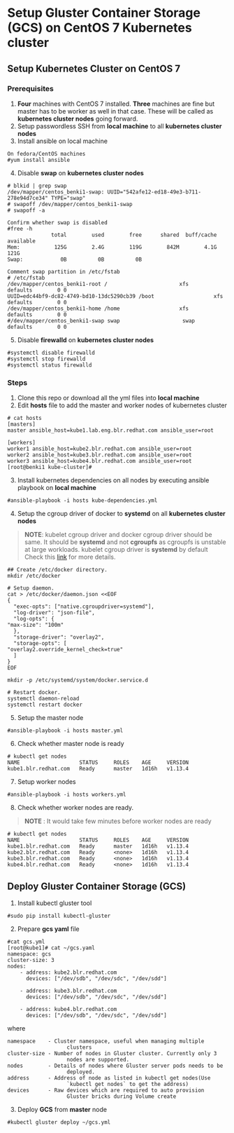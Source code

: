 # Setup Gluster Container Storage (GCS) on CentOS 7 Kubernetes cluster

## Setup Kubernetes Cluster on CentOS 7
### Prerequisites
1. **Four** machines with CentOS 7 installed. **Three** machines are fine but master has to be  worker as well in that case. These will be called as **kubernetes cluster nodes** going forward.
2. Setup passwordless SSH from **local machine** to all **kubernetes cluster nodes**
3. Install ansible on local machine
 ```
 On fedora/CentOS machines
#yum install ansible
 ```
4. Disable **swap** on **kubernetes cluster nodes**
```
# blkid | grep swap
/dev/mapper/centos_benki1-swap: UUID="542afe12-ed18-49e3-b711-278e94d7ce34" TYPE="swap" 
# swapoff /dev/mapper/centos_benki1-swap
# swapoff -a

Confirm whether swap is disabled
#free -h
              total        used        free      shared  buff/cache   available
Mem:           125G        2.4G        119G        842M        4.1G        121G
Swap:            0B          0B          0B

Comment swap partition in /etc/fstab
# /etc/fstab
/dev/mapper/centos_benki1-root /                       xfs     defaults        0 0
UUID=edc44bf9-dc82-4749-bd10-13dc5290cb39 /boot                   xfs     defaults        0 0
/dev/mapper/centos_benki1-home /home                   xfs     defaults        0 0
#/dev/mapper/centos_benki1-swap swap                    swap    defaults        0 0

```
5. Disable **firewalld** on **kubernetes cluster nodes**
```
#systemctl disable firewalld
#systemctl stop firewalld
#systemctl status firewalld
```


### Steps

1. Clone this repo or download all the yml files into **local machine**
2. Edit **hosts** file to add the master and worker nodes of kubernetes cluster
```
# cat hosts
[masters]
master ansible_host=kube1.lab.eng.blr.redhat.com ansible_user=root

[workers]
worker1 ansible_host=kube2.blr.redhat.com ansible_user=root
worker2 ansible_host=kube3.blr.redhat.com ansible_user=root
worker3 ansible_host=kube4.blr.redhat.com ansible_user=root
[root@benki1 kube-cluster]# 

```
3.  Install kubernetes dependencies on all nodes by executing ansible playbook on **local machine**
```
#ansible-playbook -i hosts kube-dependencies.yml
```
4. Setup the cgroup driver of docker to **systemd**  on all **kubernetes cluster nodes**
> **NOTE**: kubelet cgroup driver and docker cgroup driver should be same. It should be **systemd** and not **cgroupfs** as cgroupfs is unstable at large workloads.  kubelet cgroup driver is **systemd** by default
Check this [link](https://kubernetes.io/docs/setup/cri/) for more details.  

```  
## Create /etc/docker directory.  
mkdir /etc/docker  
  
# Setup daemon.  
cat > /etc/docker/daemon.json <<EOF  
{  
  "exec-opts": ["native.cgroupdriver=systemd"],  
  "log-driver": "json-file",  
  "log-opts": {  
"max-size": "100m"  
  },  
  "storage-driver": "overlay2",  
  "storage-opts": [  
"overlay2.override_kernel_check=true"  
  ]  
}  
EOF  
  
mkdir -p /etc/systemd/system/docker.service.d  
  
# Restart docker.  
systemctl daemon-reload  
systemctl restart docker  
```
5. Setup the master node
```
#ansible-playbook -i hosts master.yml
```
6. Check whether master node is ready
```
# kubectl get nodes
NAME                   STATUS     ROLES    AGE     VERSION
kube1.blr.redhat.com   Ready      master   1d16h   v1.13.4

```
7. Setup worker nodes
```
#ansible-playbook -i hosts workers.yml
```
8. Check whether worker nodes are ready.
> **NOTE** : It would take few minutes before worker nodes are ready
```
# kubectl get nodes
NAME                   STATUS     ROLES    AGE     VERSION
kube1.blr.redhat.com   Ready      master   1d16h   v1.13.4
kube2.blr.redhat.com   Ready      <none>   1d16h   v1.13.4
kube3.blr.redhat.com   Ready      <none>   1d16h   v1.13.4
kube4.blr.redhat.com   Ready      <none>   1d16h   v1.13.4

```

## Deploy Gluster Container Storage (GCS)
1. Install kubectl gluster tool
```
#sudo pip install kubectl-gluster
```
2. Prepare **gcs yaml** file
```
#cat gcs.yml
[root@kube1]# cat ~/gcs.yaml 
namespace: gcs
cluster-size: 3
nodes:
    - address: kube2.blr.redhat.com
      devices: ["/dev/sdb", "/dev/sdc", "/dev/sdd"]

    - address: kube3.blr.redhat.com
      devices: ["/dev/sdb", "/dev/sdc", "/dev/sdd"]

    - address: kube4.blr.redhat.com
      devices: ["/dev/sdb", "/dev/sdc", "/dev/sdd"]

```
where
```
namespace    - Cluster namespace, useful when managing multiple
                   clusters
cluster-size - Number of nodes in Gluster cluster. Currently only 3
                   nodes are supported.
nodes        - Details of nodes where Gluster server pods needs to be
                   deployed.
address      - Address of node as listed in kubectl get nodes(Use
                   `kubectl get nodes` to get the address)
devices      - Raw devices which are required to auto provision
                   Gluster bricks during Volume create
```
3. Deploy **GCS** from **master** node
```
#kubectl gluster deploy ~/gcs.yml
```

